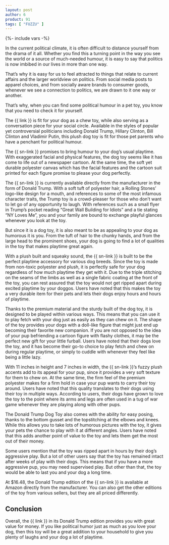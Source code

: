 ```yaml
---
layout: post
author: 6
product: 91
tags: [ "FUZZU" ]  
---
```


{%- include vars -%}

In the current political climate, it is often difficult to distance yourself from the drama of it all. Whether you find this a turning point in the way you see the world or a source of much-needed humour, it is easy to say that politics is now imbibed in our lives in more than one way.

  

That’s why it is easy for us to feel attracted to things that relate to current affairs and the larger worldview on politics. From social media posts to apparel choices, and from socially aware brands to consumer goods, whenever we see a connection to politics, we are drawn to it one way or another.

  

That’s why, when you can find some political humour in a pet toy, you know that you need to check it for yourself.

  

The {{ link }} is fit for your dog as a chew toy, while also serving as a conversation piece for your social circle. Available in the styles of popular yet controversial politicians including Donald Trump, Hillary Clinton, Bill Clinton and Vladimir Putin, this plush dog toy is fit for those pet parents who have a penchant for political humour.

  

The {{ sn-link }} promises to bring humour to your dog’s usual playtime. With exaggerated facial and physical features, the dog toy seems like it has come to life out of a newspaper cartoon. At the same time, the soft yet durable polyester canvas which has the facial features and the cartoon suit printed for each figure promise to please your dog perfectly.

  

The {{ sn-link }} is currently available directly from the manufacturer in the form of Donald Trump. With a soft tuft of polyester hair, a Rolling Stones’ logo-like design for a mouth, and references to some of the most infamous character traits, the Trump toy is a crowd-pleaser for those who don’t want to let go of any opportunity to laugh. With references such as a small flyer in Trump’s pocket reading “Great Wall Building for Idiots” and a tie stating “NY Loves Me”, you and your family are bound to exchange playful glances whenever you look at the toy.

  

But since it is a dog toy, it is also meant to be as appealing to your dog as humorous it is you. From the tuft of hair to the chunky hands, and from the large head to the prominent shoes, your dog is going to find a lot of qualities in the toy that makes playtime great again.

  

With a plush built and squeaky sound, the {{ sn-link }} is built to be the perfect playtime accessory for various dog breeds. Since the toy is made from non-toxic polyester and plush, it is perfectly safe for your dog regardless of how much playtime they get with it. Due to the triple stitching on the seams of the limbs as well as a single fabric coating at the front of the toy, you can rest assured that the toy would not get ripped apart during excited playtime by your doggos. Users have noted that this makes the toy a very durable item for their pets and lets their dogs enjoy hours and hours of playtime.

  

Thanks to the premium material and the sturdy built of the dog toy, it is designed to be played within various ways. This means that you can use it to play fetch with your dog just as easily as they can chew on it. The shape of the toy provides your dogs with a doll-like figure that might just end up becoming their favorite new companion. If you are not opposed to the idea of your pup befriending a cartoon figure with flashy clothes, it may be the perfect new gift for your little furball. Users have noted that their dogs love the toy, and it has become their go-to choice to play fetch and chew on during regular playtime, or simply to cuddle with whenever they feel like being a little lazy.

  

With 11 inches in height and 7 inches in width, the {{ sn-link }}’s fuzzy plush accents add to its appeal for your pup, since it provides a very soft texture for them to chew on. At the same time, the firm feel of the premium polyester makes for a firm hold in case your pup wants to carry their toy around. Users have noted that this quality translates to their dogs using their toy in multiple ways. According to users, their dogs have grown to love the toy to the point where its arms and legs are often used in a tug of war game whenever they are playing along with other pups.

  

The Donald Trump Dog Toy also comes with the ability for easy posing, thanks to the bottom gusset and the topstitching at the elbows and knees. While this allows you to take lots of humorous pictures with the toy, it gives your pets the chance to play with it at different angles. Users have noted that this adds another point of value to the toy and lets them get the most out of their money.

  

Some users mention that the toy was ripped apart in hours by their dog’s aggressive play. But a lot of other users say that the toy has remained intact after weeks of play with their dogs. This means that if you have a more aggressive pup, you may need supervised play. But other than that, the toy would be able to last you and your dog a long time.

  

At $16.48, the Donald Trump edition of the {{ sn-link }} is available at Amazon directly from the manufacturer. You can also get the other editions of the toy from various sellers, but they are all priced differently.

  

## Conclusion

Overall, the {{ link }} in its Donald Trump edition provides you with great value for money. If you like political humor just as much as you love your dog, then this toy will be a great addition to your household to give you plenty of laughs and your dog a lot of playtime.
